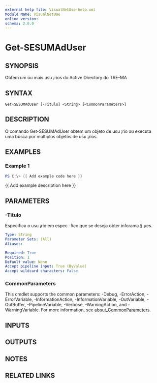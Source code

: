 ```yaml
---
external help file: VisualNetUse-help.xml
Module Name: VisualNetUse
online version:
schema: 2.0.0
---
```


# Get-SESUMAdUser

## SYNOPSIS
Obtem um ou mais usu ¡rios do Active Directory do TRE-MA

## SYNTAX

```
Get-SESUMAdUser [-Titulo] <String> [<CommonParameters>]
```

## DESCRIPTION
O comando Get-SESUMAdUser obtem um objeto de usu ¡rio ou
executa uma busca por multiplos objetos de usu ¡rios.

## EXAMPLES

### Example 1
```powershell
PS C:\> {{ Add example code here }}
```

{{ Add example description here }}

## PARAMETERS

### -Titulo
Especifica o usu ¡rio em espec -fico que se deseja obter
inforama § µes.

```yaml
Type: String
Parameter Sets: (All)
Aliases:

Required: True
Position: 1
Default value: None
Accept pipeline input: True (ByValue)
Accept wildcard characters: False
```

### CommonParameters
This cmdlet supports the common parameters: -Debug, -ErrorAction, -ErrorVariable, -InformationAction, -InformationVariable, -OutVariable, -OutBuffer, -PipelineVariable, -Verbose, -WarningAction, and -WarningVariable. For more information, see [about_CommonParameters](http://go.microsoft.com/fwlink/?LinkID=113216).

## INPUTS

## OUTPUTS

## NOTES

## RELATED LINKS
